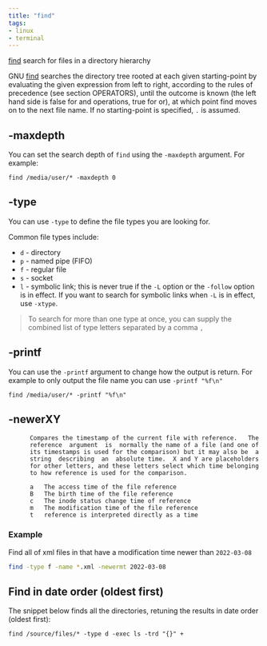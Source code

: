 ```yaml
---
title: "find"
tags:
- linux
- terminal
---
```


[find]() search for files in a directory hierarchy
<!--more-->
GNU [find](https://man7.org/linux/man-pages/man1/find.1.html) searches the directory tree rooted at each given starting-point
by evaluating the given expression from left to right, according to the rules of precedence (see section OPERATORS), 
until the outcome is known (the left hand side is false for and operations, true for or), at which point find moves on to the next file name.
If no starting-point is specified, `.` is assumed.

## -maxdepth

You can set the search depth of `find` using the `-maxdepth` argument. For example:

```shell
find /media/user/* -maxdepth 0
```

## -type

You can use `-type` to define the file types you are looking for.

Common file types include:
* `d` - directory
* `p` - named pipe (FIFO)
* `f` - regular file
* `s` - socket
* `l` - symbolic link; this is never true if the `-L` option or the `-follow` option is in effect. If you want to search for symbolic links when `-L` is in effect, use `-xtype`.

> To search for more than one type at once, you can supply the combined list of type letters separated by a comma `,`

## -printf

You can use the `-printf` argument to change how the output is return. 
For example to only output the file name you can use `-printf "%f\n"`

```shell
find /media/user/* -printf "%f\n"
```

## -newerXY <reference>
          Compares the timestamp of the current file with reference.   The
          reference  argument  is  normally the name of a file (and one of
          its timestamps is used for the comparison) but it may also be  a
          string  describing  an  absolute time.  X and Y are placeholders
          for other letters, and these letters select which time belonging
          to how reference is used for the comparison.

          a   The access time of the file reference
          B   The birth time of the file reference
          c   The inode status change time of reference
          m   The modification time of the file reference
          t   reference is interpreted directly as a time

### Example

Find all of xml files in that have a modification time newer than `2022-03-08`

```sh
find -type f -name *.xml -newermt 2022-03-08
```

## Find in date order (oldest first)

The snippet below finds all the directories, retuning the results in date order (oldest first):

```shell
find /source/files/* -type d -exec ls -trd "{}" +
```